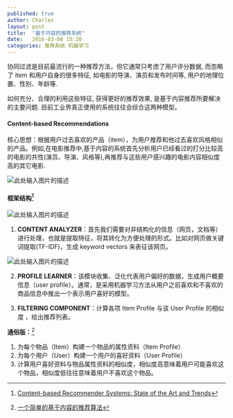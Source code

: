 ```yaml
---
published: true
author: Charles
layout: post
title:  "基于内容的推荐系统"
date:   2016-03-08 15:20
categories: 推荐系统 机器学习
---
```


协同过滤是目前最流行的一种推荐方法，但它通常只考虑了用户评分数据, 而忽略了 item 和用户自身的很多特征, 如电影的导演、演员和发布时间等, 用户的地理位置、性别、年龄等. 

如何充分、合理的利用这些特征, 获得更好的推荐效果, 是基于内容推荐所要解决的主要问题. 目前工业界真正使用的系统往往会综合这两种模型。

#### Content-based Recommendations
核心思想：根据用户过去喜欢的产品（item），为用户推荐和他过去喜欢风格相似的产品。例如,在电影推荐中,基于内容的系统首先分析用户已经看过的打分比较高的电影的共性(演员、导演、风格等),再推荐与这些用户感兴趣的电影内容相似度高的其它电影.

![此处输入图片的描述][1]

#### 框架结构[^1]

![此处输入图片的描述][2]

 1. **CONTENT ANALYZER**：首先我们需要对非结构化的信息（网页，文档等）进行处理，也就是提取特征，将其转化为方便处理的形式。比如对网页做关键词提取(TF-IDF)，生成  keyword vectors 来表征该网页。
 
![此处输入图片的描述][3]

2. **PROFILE LEARNER**：该模块收集、泛化代表用户偏好的数据，生成用户概要信息（user profile）。通常，是采用机器学习方法从用户之前喜欢和不喜欢的商品信息中推出一个表示用户喜好的模型。

3. **FILTERING COMPONENT**：计算各项 Item Profile 与该 User Profile 的相似度   ，给出推荐列表。

**通俗版：**[^2]

1. 为每个物品（Item）构建一个物品的属性资料（Item Profile）
2. 为每个用户（User）构建一个用户的喜好资料（User Profile）
3. 计算用户喜好资料与物品属性资料的相似度，相似度高意味着用户可能喜欢这个物品，相似度低往往意味着用户不喜欢这个物品。

  [1]: http://7xjbdi.com1.z0.glb.clouddn.com/Content-based%20Recommendations.png
  [2]: http://7xjbdi.com1.z0.glb.clouddn.com/2016-03-09_140031.png
  [3]: http://7xjbdi.com1.z0.glb.clouddn.com/2016-03-09_142149.png
  
  [^1]: [Content-based Recommender Systems: State of the Art and Trends](http://download.springer.com/static/pdf/632/chp%253A10.1007%252F978-0-387-85820-3_3.pdf?originUrl=http%3A%2F%2Flink.springer.com%2Fchapter%2F10.1007%2F978-0-387-85820-3_3&token2=exp=1457503523~acl=%2Fstatic%2Fpdf%2F632%2Fchp%25253A10.1007%25252F978-0-387-85820-3_3.pdf%3ForiginUrl%3Dhttp%253A%252F%252Flink.springer.com%252Fchapter%252F10.1007%252F978-0-387-85820-3_3*~hmac=6724ad95407a4435a5ccb34b75f12e02b130ffe683266f67b547224c032d2c31)
  [^2]: [一个简单的基于内容的推荐算法](http://dataunion.org/7542.html)